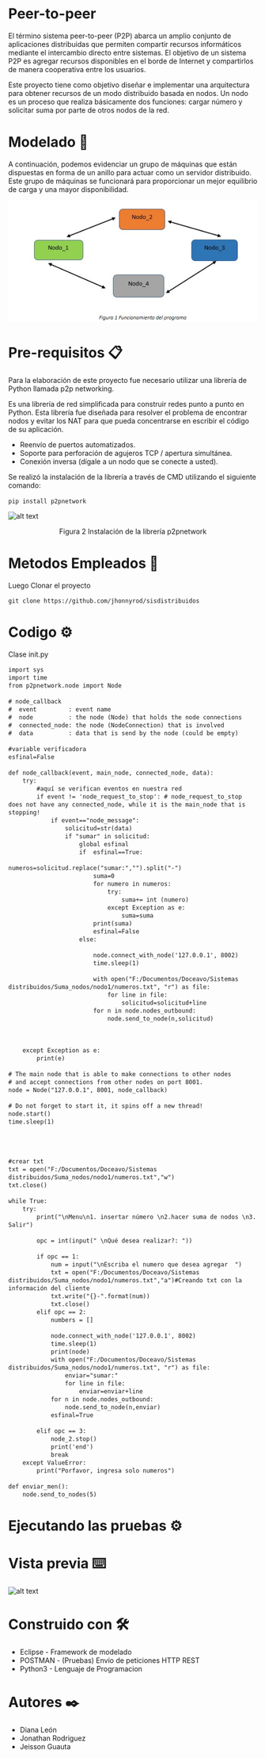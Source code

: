 # Peer-to-peer

El término sistema peer-to-peer (P2P) abarca un amplio conjunto de aplicaciones distribuidas que permiten compartir recursos informáticos mediante el intercambio directo entre sistemas. El objetivo de un sistema P2P es agregar recursos disponibles en el borde de Internet y compartirlos de manera cooperativa entre los usuarios.

Este proyecto tiene como objetivo diseñar e implementar una arquitectura para obtener recursos de un modo distribuido basada en nodos.
Un nodo es un proceso que realiza básicamente dos funciones: cargar número y solicitar suma por parte de otros nodos de la red.


# Modelado 📖

A continuación, podemos evidenciar un grupo de máquinas que están dispuestas en forma de un anillo para actuar como un servidor distribuido. Este grupo de máquinas se funcionará para proporcionar un mejor equilibrio de carga y una mayor disponibilidad.



<p align="center"><img src="https://github.com/jhonnyrod/suma_nodos/blob/master/Modelado%20Peer-to-peer.jpeg" /> </p>



# Pre-requisitos 📋

Para la elaboración de este proyecto fue necesario utilizar una librería de Python llamada p2p networking.

Es una librería de red simplificada para construir redes punto a punto en Python. Esta librería fue diseñada para resolver el problema de encontrar nodos y evitar los NAT para que pueda concentrarse en escribir el código de su aplicación.

+ Reenvío de puertos automatizados.
+ Soporte para perforación de agujeros TCP / apertura simultánea.
+ Conexión inversa (dígale a un nodo que se conecte a usted).

Se realizó la instalación de la librería a través de CMD utilizando el siguiente comando:

```pip install p2pnetwork```

![alt text](https://github.com/jhonnyrod/suma_nodos/blob/master/p2pnetwork.jpeg)
<div style="text-align:center">Figura 2 Instalación de la librería p2pnetwork</div>




# Metodos Empleados 🔧


    
Luego Clonar el proyecto

	git clone https://github.com/jhonnyrod/sisdistribuidos

# Codigo ⚙️

Clase init.py
```
import sys
import time
from p2pnetwork.node import Node

# node_callback
#  event         : event name
#  node          : the node (Node) that holds the node connections
#  connected_node: the node (NodeConnection) that is involved
#  data          : data that is send by the node (could be empty)

#variable verificadora
esfinal=False

def node_callback(event, main_node, connected_node, data):
    try:
        #aquí se verifican eventos en nuestra red
        if event != 'node_request_to_stop': # node_request_to_stop does not have any connected_node, while it is the main_node that is stopping!
            if event=="node_message":
                solicitud=str(data)
                if "sumar" in solicitud:
                    global esfinal
                    if  esfinal==True:
                        numeros=solicitud.replace("sumar:","").split("-")
                        suma=0
                        for numero in numeros:
                            try:
                                suma+= int (numero)
                            except Exception as e:
                                suma=suma
                        print(suma)
                        esfinal=False
                    else:
                        
                        node.connect_with_node('127.0.0.1', 8002)
                        time.sleep(1)
                        
                        with open("F:/Documentos/Doceavo/Sistemas distribuidos/Suma_nodos/nodo1/numeros.txt", "r") as file:
                            for line in file:
                                solicitud=solicitud+line
                        for n in node.nodes_outbound:        
                            node.send_to_node(n,solicitud)
                        
                

    except Exception as e:
        print(e)

# The main node that is able to make connections to other nodes
# and accept connections from other nodes on port 8001.
node = Node("127.0.0.1", 8001, node_callback)

# Do not forget to start it, it spins off a new thread!
node.start()
time.sleep(1)




#crear txt
txt = open("F:/Documentos/Doceavo/Sistemas distribuidos/Suma_nodos/nodo1/numeros.txt","w")
txt.close()

while True:
    try: 
        print("\nMenu\n1. insertar número \n2.hacer suma de nodos \n3. Salir")
            
        opc = int(input(" \nQué desea realizar?: "))

        if opc == 1:
            num = input("\nEscriba el numero que desea agregar  ")
            txt = open("F:/Documentos/Doceavo/Sistemas distribuidos/Suma_nodos/nodo1/numeros.txt","a")#Creando txt con la información del cliente
            txt.write("{}-".format(num))
            txt.close()
        elif opc == 2:
            numbers = []
            
            node.connect_with_node('127.0.0.1', 8002)
            time.sleep(1)
            print(node)
            with open("F:/Documentos/Doceavo/Sistemas distribuidos/Suma_nodos/nodo1/numeros.txt", "r") as file:
                enviar="sumar:"
                for line in file:
                    enviar=enviar+line
            for n in node.nodes_outbound:        
                node.send_to_node(n,enviar)
            esfinal=True
            
        elif opc == 3:
            node_2.stop()
            print('end')
            break
    except ValueError:
        print("Porfavor, ingresa solo numeros")

def enviar_men():
    node.send_to_nodes(5)
```

# Ejecutando las pruebas ⚙️

# Vista previa ⌨️

![alt text](https://github.com/jhonnyrod/sisdistribuidos/blob/master/Ejemplo%20Peticion.png)


# Construido con 🛠️

- Eclipse - Framework de modelado
- POSTMAN - (Pruebas) Envío de peticiones HTTP REST
- Python3 - Lenguaje de Programacion


# Autores ✒️

- Diana León 
- Jonathan Rodriguez
- Jeisson Guauta
